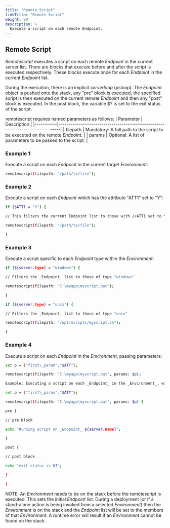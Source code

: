 ```yaml
---
title: "Remote Script"
linkTitle: "Remote Script"
weight: 90
description: >
  Execute a script on each remote Endpoint. 
---
```


## Remote Script

_Remotescript_ executes a script on each remote _Endpoint_ in the current server list. There are blocks that execute before and after the script is executed respectively. These blocks execute once for each _Endpoint_ in the current _Endpoint_ list.

During the execution, there is an implicit _serverloop_ (psloop). The _Endpoint_ object is pushed onto the stack, any "pre" block is executed, the specified script is then executed on the current remote _Endpoint_ and then any "post" block is executed. In the post block, the variable $? is set to the exit status of the script.

remotescript requires named parameters as follows:
| Parameter | Description                                                                   |
|-----------|-------------------------------------------------------------------------------|
| filepath  | Mandatory: A full path to the script to be executed on the remote _Endpoint_. |
| params    | Optional: A list of parameters to be passed to the script.                    |

### Example 1

Execute a script on each _Endpoint_ in the current target _Environment_:

```bash
remotescript(filepath: "/path/to/file");
```

### Example 2

Execute a script on each _Endpoint_ which has the attribute "ATT1" set to "Y":

```bash
if ($ATT1 = "Y") {

// This filters the current Endpoint list to those with //ATT1 set to Y. "remotescript" will now only execute on // those Endpoints.

remotescript(filepath: "/path/to/file");

}

```

### Example 3

Execute a script specific to each _Endpoint_ type within the _Environment_:

```bash
if (${server.type} = "windows") {

// Filters the _Endpoint_ list to those of type "windows"

remotescript(filepath: "C:\myapp\myscript.bat");

}

if (${server.type} = "unix") {

// Filters the _Endpoint_ list to those of type "unix"

remotescript(filepath: "/opt/scripts/myscript.sh");

}
```

### Example 4

Execute a script on each _Endpoint_ in the _Environment_, passing parameters:

```bash
set p = {"first\_param","$ATT"};

remotescript(filepath: "C:\myapp\myscript.bat", params: $p);

Example: Executing a script on each _Endpoint_ in the _Environment_, with pre and post block processing:

set p = {"first\_param","$ATT"};

remotescript(filepath: "C:\myapp\myscript.bat", params: $p) {

pre {

// pre block

echo "Running script on _Endpoint_ ${server.name}";

}

post {

// post block

echo "exit status is $?";

}

}
```

NOTE: An _Environment_ needs to be on the stack before the remotescript is executed. This sets the initial _Endpoint_ list. During a deployment (or if a stand-alone action is being invoked from a selected _Environment_) then the _Environment_ is on the stack and the _Endpoint_ list will be set to the members of that _Environment_. A runtime error will result if an _Environment_ cannot be found on the stack.
